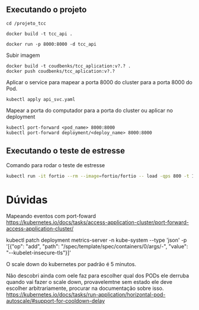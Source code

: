 ## Executando o projeto

    cd /projeto_tcc

    docker build -t tcc_api .

    docker run -p 8000:8000 -d tcc_api

Subir imagem 

    docker build -t coudbenks/tcc_aplication:v?.? .
    docker push coudbenks/tcc_aplication:v?.?

Aplicar o service para mapear a porta 8000 do cluster para a porta 8000 do Pod.

    kubectl apply api_svc.yaml

Mapear a porta do computador para a porta do cluster ou aplicar no deployment

    kubectl port-forward <pod_name> 8000:8000
    kubectl port-forward deployment/<deploy_name> 8000:8000
    

## Executando o teste de estresse

Comando para rodar o teste de estresse

```bash
kubectl run -it fortio --rm --image=fortio/fortio -- load -qps 800 -t 120s -c 2 "api-svc/docs"

```



# Dúvidas


Mapeando eventos com port-foward
https://kubernetes.io/docs/tasks/access-application-cluster/port-forward-access-application-cluster/


kubectl patch deployment metrics-server -n kube-system --type 'json' -p '[{"op": "add", "path": "/spec/template/spec/containers/0/args/-", "value": "--kubelet-insecure-tls"}]'

O scale down do kubernetes por padrão é 5 minutos.

Não descobri ainda com oele faz para escolher qual dos PODs ele derruba quando vai fazer o scale down, provavelemtne sem estado ele deve escolher arbitrariamente, procurar na documentação sobre isso.
https://kubernetes.io/docs/tasks/run-application/horizontal-pod-autoscale/#support-for-cooldown-delay
